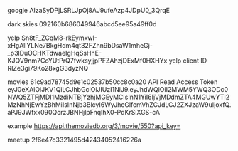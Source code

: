 google AIzaSyDPjLSRLJpOj8AJ9ufeAzp4JDpU0_3QrqE

dark skies 092160b686049946abcd5ee95a49ff0d

yelp Sn8tF_ZCqM8-rkEymxwI-xHgAllYLNe7BkgHdm4qt32FZhn9bDsaW1mheGj-_p3lDuOCHKTdwaeIgHqSsHhE-KJQV9nm7CoYUtPrQ7fwksyjjpPFZAhzjDExMf0HXHYx
yelp client ID RIZe3gi79Ko28xgG3dyzNQ

movies 61c9ad78745d9e1c02537b50cc8c0a20
API Read Access Token eyJ0eXAiOiJKV1QiLCJhbGciOiJIUzI1NiJ9.eyJhdWQiOiI2MWM5YWQ3ODc0NWQ5ZTFjMDI1MzdiNTBjYzhjMGEyMCIsInN1YiI6IjVjMDdmZTA4MGUwYTI2MzNhNjEwYzBhMiIsInNjb3BlcyI6WyJhcGlfcmVhZCJdLCJ2ZXJzaW9uIjoxfQ.aPJ9JWfxx090QcrzJBNHjlpFnqlhX0-PdKrSiXGS-cA

example https://api.themoviedb.org/3/movie/550?api_key=

meetup 2f6e47c3321495d42434052416226a